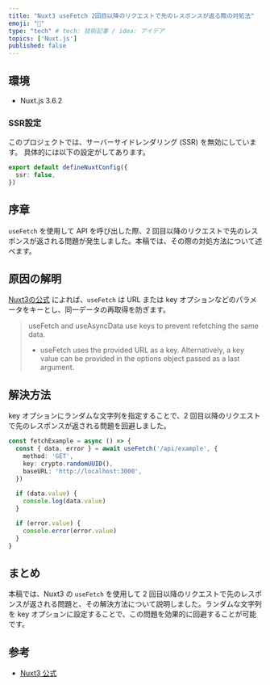 ```yaml
---
title: "Nuxt3 useFetch 2回目以降のリクエストで先のレスポンスが返る際の対処法"
emoji: "🐳"
type: "tech" # tech: 技術記事 / idea: アイデア
topics: ['Nuxt.js']
published: false
---
```


## 環境

- Nuxt.js 3.6.2

### SSR設定

このプロジェクトでは、サーバーサイドレンダリング (SSR) を無効にしています。
具体的には以下の設定がしてあります。

```typescript:nuxt.config.ts
export default defineNuxtConfig({
  ssr: false,
})
```

## 序章

`useFetch` を使用して API を呼び出した際、2 回目以降のリクエストで先のレスポンスが返される問題が発生しました。本稿では、その際の対処方法について述べます。

## 原因の解明

[Nuxt3の公式](https://nuxt.com/docs/getting-started/data-fetching#caching-and-refetching) によれば、`useFetch` は URL または key オプションなどのパラメータをキーとし、同一データの再取得を防ぎます。

> useFetch and useAsyncData use keys to prevent refetching the same data.
> - useFetch uses the provided URL as a key. Alternatively, a key value can be provided in the options object passed as a last argument.

## 解決方法

key オプションにランダムな文字列を指定することで、2 回目以降のリクエストで先のレスポンスが返される問題を回避しました。

```typescript
const fetchExample = async () => {
  const { data, error } = await useFetch('/api/example', {
    method: 'GET',
    key: crypto.randomUUID(),
    baseURL: 'http://localhost:3000',
  })
  
  if (data.value) {
    console.log(data.value)
  }

  if (error.value) {
    console.error(error.value)
  }
}
```

## まとめ

本稿では、Nuxt3 の `useFetch` を使用して 2 回目以降のリクエストで先のレスポンスが返される問題と、その解決方法について説明しました。ランダムな文字列を key オプションに設定することで、この問題を効果的に回避することが可能です。

## 参考
- [Nuxt3 公式](https://nuxt.com/)

